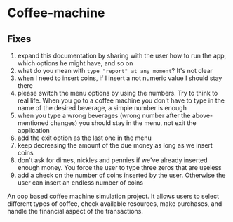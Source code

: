 # Coffee-machine

## Fixes

1. expand this documentation by sharing with the user how to run the app, which options he might have, and so on
1. what do you mean with `type "report" at any moment`? It's not clear
1. when I need to insert coins, if I insert a not numeric value I should stay there
1. please switch the menu options by using the numbers. Try to think to real life. When you go to a coffee machine you don't have to type in the name of the desired beverage, a simple number is enough
1. when you type a wrong beverages (wrong number after the above-mentioned changes) you should stay in the menu, not exit the application
1. add the exit option as the last one in the menu
1. keep decreasing the amount of the due money as long as we insert coins
1. don't ask for dimes, nickles and pennies if we've already inserted enough money. You force the user to type three zeros that are useless
1. add a check on the number of coins inserted by the user. Otherwise the user can insert an endless number of coins

An oop based coffee machine simulation project. It allows users to select different types of coffee, check available resources, make purchases, and handle the financial aspect of the transactions.
